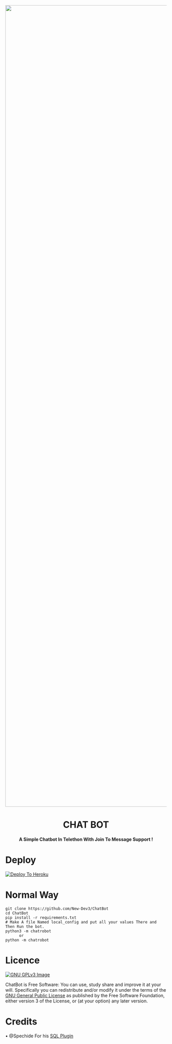 <p align="center"><a href="https://t.me/Best_Friends15"><img src="https://static.botsrv.com/website/img/quriobot_favicon.1727b193.png" width="2500"></a></p> 
<h1 align="center"><b>CHAT BOT</b></h1>
<h4 align="center">A Simple Chatbot In Telethon With Join To Message Support !</h4>



# Deploy
[![Deploy To Heroku](https://www.herokucdn.com/deploy/button.svg)](https://heroku.com/deploy?template=https://github.com/New-Dev3/ChatBot/blob/main)

# Normal Way
```python3
git clone https://github.com/New-Dev3/ChatBot
cd ChatBot
pip install -r requirements.txt
# Make A file Named local_config and put all your values There and Then Run the bot.
python3 -m chatrobot
      or 
python -m chatrobot
```

# Licence
[![GNU GPLv3 Image](https://www.gnu.org/graphics/gplv3-127x51.png)](http://www.gnu.org/licenses/gpl-3.0.en.html)  

ChatBot is Free Software: You can use, study share and improve it at your
will. Specifically you can redistribute and/or modify it under the terms of the
[GNU General Public License](https://www.gnu.org/licenses/gpl.html) as
published by the Free Software Foundation, either version 3 of the License, or
(at your option) any later version. 

# Credits
 • @Spechide For his [SQL Plugin](https://github.com/New-Dev3/ChatBot/tree/main/chatrobot/plugins/sql/users_sql.py) 
